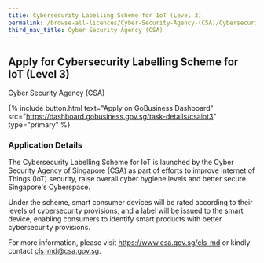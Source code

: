 ```yaml
---
title: Cybersecurity Labelling Scheme for IoT (Level 3)
permalink: /browse-all-licences/Cyber-Security-Agency-(CSA)/Cybersecurity-Labelling-Scheme-for-IoT-(Level-3)
third_nav_title: Cyber Security Agency (CSA)
---
```


## Apply for Cybersecurity Labelling Scheme for IoT (Level 3)

Cyber Security Agency (CSA)

{% include button.html text="Apply on GoBusiness Dashboard" src="https://dashboard.gobusiness.gov.sg/task-details/csaiot3" type="primary" %}

<H3>Application Details</H3>

<p>The Cybersecurity Labelling Scheme for IoT is launched by the Cyber Security Agency of Singapore (CSA) as part of efforts to improve Internet of Things (IoT) security, raise overall cyber hygiene levels and better secure Singapore's Cyberspace.</p><p>Under the scheme, smart consumer devices will be rated according to their levels of cybersecurity provisions, and a label will be issued to the smart device, enabling consumers to identify smart products with better cybersecurity provisions.</p><p>For more information, please visit <a href="https://www.csa.gov.sg/cls-md" target="_blank">https://www.csa.gov.sg/cls-md</a> or kindly contact <a href="cls_md@csa.gov.sg" target="_blank">cls_md@csa.gov.sg</a>.</p>

